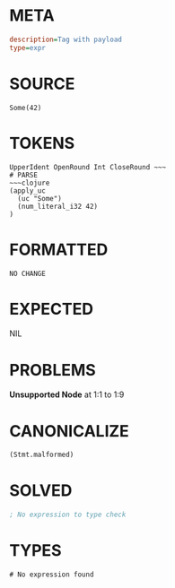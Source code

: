 # META
~~~ini
description=Tag with payload
type=expr
~~~
# SOURCE
~~~roc
Some(42)
~~~
# TOKENS
~~~text
UpperIdent OpenRound Int CloseRound ~~~
# PARSE
~~~clojure
(apply_uc
  (uc "Some")
  (num_literal_i32 42)
)
~~~
# FORMATTED
~~~roc
NO CHANGE
~~~
# EXPECTED
NIL
# PROBLEMS
**Unsupported Node**
at 1:1 to 1:9

# CANONICALIZE
~~~clojure
(Stmt.malformed)
~~~
# SOLVED
~~~clojure
; No expression to type check
~~~
# TYPES
~~~roc
# No expression found
~~~
